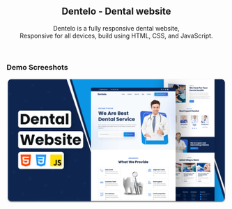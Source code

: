 <div align="center">
  

  <h2 align="center">Dentelo - Dental website</h2>

  Dentelo is a fully responsive dental website, <br />Responsive for all devices, build using HTML, CSS, and JavaScript.

 

</div>

<br />

### Demo Screeshots

![Dentelo Desktop Demo](Images/desktop.png)
